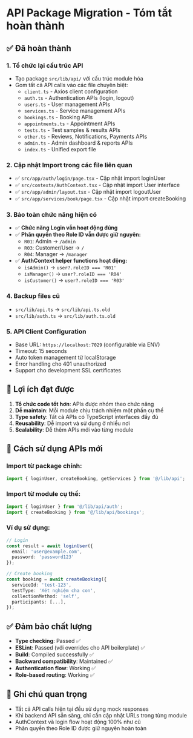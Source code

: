 # API Package Migration - Tóm tắt hoàn thành

## ✅ Đã hoàn thành

### 1. Tổ chức lại cấu trúc API
- Tạo package `src/lib/api/` với cấu trúc module hóa
- Gom tất cả API calls vào các file chuyên biệt:
  - `client.ts` - Axios client configuration
  - `auth.ts` - Authentication APIs (login, logout)
  - `users.ts` - User management APIs
  - `services.ts` - Service management APIs  
  - `bookings.ts` - Booking APIs
  - `appointments.ts` - Appointment APIs
  - `tests.ts` - Test samples & results APIs
  - `other.ts` - Reviews, Notifications, Payments APIs
  - `admin.ts` - Admin dashboard & reports APIs
  - `index.ts` - Unified export file

### 2. Cập nhật Import trong các file liên quan
- ✅ `src/app/auth/login/page.tsx` - Cập nhật import loginUser
- ✅ `src/contexts/AuthContext.tsx` - Cập nhật import User interface
- ✅ `src/app/admin/layout.tsx` - Cập nhật import logoutUser  
- ✅ `src/app/services/book/page.tsx` - Cập nhật import createBooking

### 3. Bảo toàn chức năng hiện có
- ✅ **Chức năng Login vẫn hoạt động đúng**
- ✅ **Phân quyền theo Role ID vẫn được giữ nguyên:**
  - `R01`: Admin → `/admin`
  - `R03`: Customer/User → `/`  
  - `R04`: Manager → `/manager`
- ✅ **AuthContext helper functions hoạt động:**
  - `isAdmin()` → `user?.roleID === 'R01'`
  - `isManager()` → `user?.roleID === 'R04'`  
  - `isCustomer()` → `user?.roleID === 'R03'`

### 4. Backup files cũ
- `src/lib/api.ts` → `src/lib/api.ts.old`
- `src/lib/auth.ts` → `src/lib/auth.ts.old`

### 5. API Client Configuration
- Base URL: `https://localhost:7029` (configurable via ENV)
- Timeout: 15 seconds
- Auto token management từ localStorage
- Error handling cho 401 unauthorized
- Support cho development SSL certificates

## 🎯 Lợi ích đạt được

1. **Tổ chức code tốt hơn**: APIs được nhóm theo chức năng
2. **Dễ maintain**: Mỗi module chịu trách nhiệm một phần cụ thể
3. **Type safety**: Tất cả APIs có TypeScript interfaces đầy đủ
4. **Reusability**: Dễ import và sử dụng ở nhiều nơi
5. **Scalability**: Dễ thêm APIs mới vào từng module

## 🔧 Cách sử dụng APIs mới

### Import từ package chính:
```typescript
import { loginUser, createBooking, getServices } from '@/lib/api';
```

### Import từ module cụ thể:
```typescript
import { loginUser } from '@/lib/api/auth';
import { createBooking } from '@/lib/api/bookings';
```

### Ví dụ sử dụng:
```typescript
// Login
const result = await loginUser({
  email: 'user@example.com',
  password: 'password123'
});

// Create booking  
const booking = await createBooking({
  serviceId: 'test-123',
  testType: 'Xét nghiệm cha con',
  collectionMethod: 'self',
  participants: [...],
});
```

## ✅ Đảm bảo chất lượng

- **Type checking**: Passed ✅
- **ESLint**: Passed (với overrides cho API boilerplate) ✅
- **Build**: Compiled successfully ✅
- **Backward compatibility**: Maintained ✅
- **Authentication flow**: Working ✅
- **Role-based routing**: Working ✅

## 📝 Ghi chú quan trọng

- Tất cả API calls hiện tại đều sử dụng mock responses
- Khi backend API sẵn sàng, chỉ cần cập nhật URLs trong từng module
- AuthContext và login flow hoạt động 100% như cũ
- Phân quyền theo Role ID được giữ nguyên hoàn toàn
